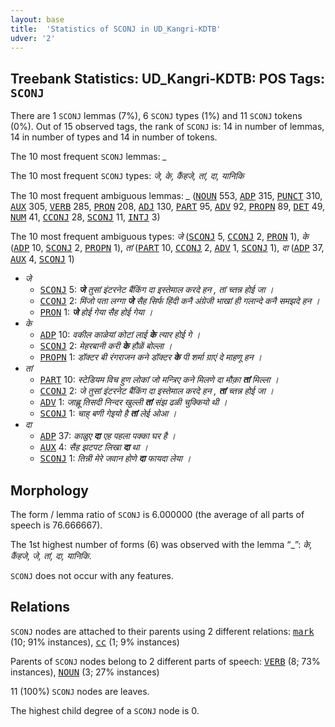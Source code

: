 ```yaml
---
layout: base
title:  'Statistics of SCONJ in UD_Kangri-KDTB'
udver: '2'
---
```


## Treebank Statistics: UD_Kangri-KDTB: POS Tags: `SCONJ`

There are 1 `SCONJ` lemmas (7%), 6 `SCONJ` types (1%) and 11 `SCONJ` tokens (0%).
Out of 15 observed tags, the rank of `SCONJ` is: 14 in number of lemmas, 14 in number of types and 14 in number of tokens.

The 10 most frequent `SCONJ` lemmas: <em>_</em>

The 10 most frequent `SCONJ` types:  <em>जे, के, कैंहजे, तां, दा, यानिकि</em>

The 10 most frequent ambiguous lemmas: <em>_</em> (<tt><a href="xnr_kdtb-pos-NOUN.html">NOUN</a></tt> 553, <tt><a href="xnr_kdtb-pos-ADP.html">ADP</a></tt> 315, <tt><a href="xnr_kdtb-pos-PUNCT.html">PUNCT</a></tt> 310, <tt><a href="xnr_kdtb-pos-AUX.html">AUX</a></tt> 305, <tt><a href="xnr_kdtb-pos-VERB.html">VERB</a></tt> 285, <tt><a href="xnr_kdtb-pos-PRON.html">PRON</a></tt> 208, <tt><a href="xnr_kdtb-pos-ADJ.html">ADJ</a></tt> 130, <tt><a href="xnr_kdtb-pos-PART.html">PART</a></tt> 95, <tt><a href="xnr_kdtb-pos-ADV.html">ADV</a></tt> 92, <tt><a href="xnr_kdtb-pos-PROPN.html">PROPN</a></tt> 89, <tt><a href="xnr_kdtb-pos-DET.html">DET</a></tt> 49, <tt><a href="xnr_kdtb-pos-NUM.html">NUM</a></tt> 41, <tt><a href="xnr_kdtb-pos-CCONJ.html">CCONJ</a></tt> 28, <tt><a href="xnr_kdtb-pos-SCONJ.html">SCONJ</a></tt> 11, <tt><a href="xnr_kdtb-pos-INTJ.html">INTJ</a></tt> 3)

The 10 most frequent ambiguous types:  <em>जे</em> (<tt><a href="xnr_kdtb-pos-SCONJ.html">SCONJ</a></tt> 5, <tt><a href="xnr_kdtb-pos-CCONJ.html">CCONJ</a></tt> 2, <tt><a href="xnr_kdtb-pos-PRON.html">PRON</a></tt> 1), <em>के</em> (<tt><a href="xnr_kdtb-pos-ADP.html">ADP</a></tt> 10, <tt><a href="xnr_kdtb-pos-SCONJ.html">SCONJ</a></tt> 2, <tt><a href="xnr_kdtb-pos-PROPN.html">PROPN</a></tt> 1), <em>तां</em> (<tt><a href="xnr_kdtb-pos-PART.html">PART</a></tt> 10, <tt><a href="xnr_kdtb-pos-CCONJ.html">CCONJ</a></tt> 2, <tt><a href="xnr_kdtb-pos-ADV.html">ADV</a></tt> 1, <tt><a href="xnr_kdtb-pos-SCONJ.html">SCONJ</a></tt> 1), <em>दा</em> (<tt><a href="xnr_kdtb-pos-ADP.html">ADP</a></tt> 37, <tt><a href="xnr_kdtb-pos-AUX.html">AUX</a></tt> 4, <tt><a href="xnr_kdtb-pos-SCONJ.html">SCONJ</a></tt> 1)


* <em>जे</em>
  * <tt><a href="xnr_kdtb-pos-SCONJ.html">SCONJ</a></tt> 5: <em><b>जे</b> तुसां इंटरनेट बैंकिंग दा इस्तेमाल करदे हन , तां च्तन्न होई जा ।</em>
  * <tt><a href="xnr_kdtb-pos-CCONJ.html">CCONJ</a></tt> 2: <em>मिंजो पता लग्गा <b>जे</b> सैह सिर्फ हिंदी कनै अंग्रेजी भाखां ही गलान्दे कनै समझदे हन ।</em>
  * <tt><a href="xnr_kdtb-pos-PRON.html">PRON</a></tt> 1: <em><b>जे</b> होई गेया सैह होई गेया ।</em>
* <em>के</em>
  * <tt><a href="xnr_kdtb-pos-ADP.html">ADP</a></tt> 10: <em>वकील काळेयां कोटां लाई <b>के</b> त्यार होई गे ।</em>
  * <tt><a href="xnr_kdtb-pos-SCONJ.html">SCONJ</a></tt> 2: <em>मेहरबानी करी <b>के</b> हौळें बोल्ला ।</em>
  * <tt><a href="xnr_kdtb-pos-PROPN.html">PROPN</a></tt> 1: <em>डॉक्टर बी रंगराजन कने डॉक्टर <b>के</b> पी शर्मा ग्राएं दे माहणू हन ।</em>
* <em>तां</em>
  * <tt><a href="xnr_kdtb-pos-PART.html">PART</a></tt> 10: <em>स्टेडियम विच हुण लोकां जो मन्त्रिए कने मिलणे दा मौक़ा <b>तां</b> मिल्ला ।</em>
  * <tt><a href="xnr_kdtb-pos-CCONJ.html">CCONJ</a></tt> 2: <em>जे तुसां इंटरनेट बैंकिंग दा इस्तेमाल करदे हन , <b>तां</b> च्तन्न होई जा ।</em>
  * <tt><a href="xnr_kdtb-pos-ADV.html">ADV</a></tt> 1: <em>जाह्लू तिसदी निन्दर खुल्ली <b>तां</b> संझ ढळी चुक्कियो थी ।</em>
  * <tt><a href="xnr_kdtb-pos-SCONJ.html">SCONJ</a></tt> 1: <em>चाह् बणी गेइयो है <b>तां</b> लेई ओआ ।</em>
* <em>दा</em>
  * <tt><a href="xnr_kdtb-pos-ADP.html">ADP</a></tt> 37: <em>काळुए <b>दा</b> एह पहला पक्का घर है ।</em>
  * <tt><a href="xnr_kdtb-pos-AUX.html">AUX</a></tt> 4: <em>सैह झटपट लिखा <b>दा</b> था ।</em>
  * <tt><a href="xnr_kdtb-pos-SCONJ.html">SCONJ</a></tt> 1: <em>तिन्नी मेरे जवान होणे <b>दा</b> फायदा लेया ।</em>

## Morphology

The form / lemma ratio of `SCONJ` is 6.000000 (the average of all parts of speech is 76.666667).

The 1st highest number of forms (6) was observed with the lemma “_”: <em>के, कैंहजे, जे, तां, दा, यानिकि</em>.

`SCONJ` does not occur with any features.


## Relations

`SCONJ` nodes are attached to their parents using 2 different relations: <tt><a href="xnr_kdtb-dep-mark.html">mark</a></tt> (10; 91% instances), <tt><a href="xnr_kdtb-dep-cc.html">cc</a></tt> (1; 9% instances)

Parents of `SCONJ` nodes belong to 2 different parts of speech: <tt><a href="xnr_kdtb-pos-VERB.html">VERB</a></tt> (8; 73% instances), <tt><a href="xnr_kdtb-pos-NOUN.html">NOUN</a></tt> (3; 27% instances)

11 (100%) `SCONJ` nodes are leaves.

The highest child degree of a `SCONJ` node is 0.

